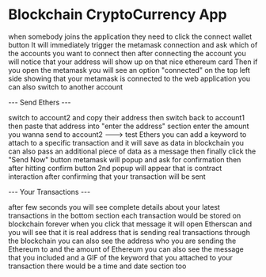 # Blockchain CryptoCurrency App

when somebody joins the application they need to click the connect wallet button
It will immediately trigger the metamask connection and ask which of the accounts you want to connect
then after connecting the account you will notice that your address will show up on that nice ethereum card
Then if you open the metamask you will see an option "connected" on the top left side showing that your metamask is connected to the web application
you can also switch to another account

--- Send Ethers ---

switch to account2 and copy their address then switch back to account1
then paste that address into "enter the address" section
enter the amount you wanna send to account2  ---> test Ethers
you can add a keyword to attach to a specific transaction and it will save as data in blockchain
you can also pass an additional piece of data as a message
then finally click the "Send Now" button
metamask will popup and ask for confirmation
then after hitting confirm button 2nd popup will appear that is contract interaction
after confirming that your transaction will be sent

--- Your Transactions ---

after few seconds you will see complete details about your latest transactions in the bottom section
each transaction would be stored on blockchain forever
when you click that message it will open Etherscan and you will see that it is real address that is sending real transactions through the blockchain
you can also see the address who you are sending the Ethereum to and the amount of Ethereum
you can also see the message that you included and a GIF of the keyword that you attached to your transaction
there would be a time and date section too




